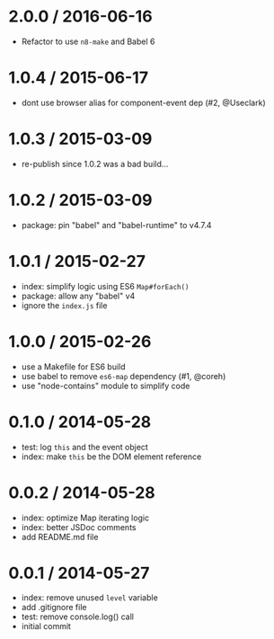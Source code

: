 
2.0.0 / 2016-06-16
==================

  * Refactor to use `n8-make` and Babel 6

1.0.4 / 2015-06-17
==================

  * dont use browser alias for component-event dep (#2, @Useclark)

1.0.3 / 2015-03-09
==================

  * re-publish since 1.0.2 was a bad build…

1.0.2 / 2015-03-09
==================

  * package: pin "babel" and "babel-runtime" to v4.7.4

1.0.1 / 2015-02-27
==================

  * index: simplify logic using ES6 `Map#forEach()`
  * package: allow any "babel" v4
  * ignore the `index.js` file

1.0.0 / 2015-02-26
==================

  * use a Makefile for ES6 build
  * use babel to remove `es6-map` dependency (#1, @coreh)
  * use "node-contains" module to simplify code

0.1.0 / 2014-05-28
==================

  * test: log `this` and the event object
  * index: make `this` be the DOM element reference

0.0.2 / 2014-05-28
==================

  * index: optimize Map iterating logic
  * index: better JSDoc comments
  * add README.md file

0.0.1 / 2014-05-27
==================

  * index: remove unused `level` variable
  * add .gitignore file
  * test: remove console.log() call
  * initial commit
